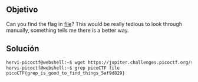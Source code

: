 ## Objetivo
Can you find the flag in [file](https://jupiter.challenges.picoctf.org/static/515f19f3612bfd97cd3f0c0ba32bd864/file)? This would be really tedious to look through manually, something tells me there is a better way.
## Solución
```bash
hervi-picoctf@webshell:~$ wget https://jupiter.challenges.picoctf.org/static/515f19f3612bfd97cd3f0c0ba32bd864/file
hervi-picoctf@webshell:~$ grep picoCTF file
picoCTF{grep_is_good_to_find_things_5af9d829}
```